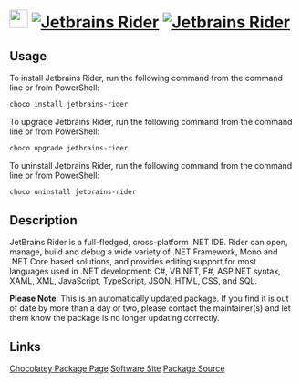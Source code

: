 ﻿# <img src="https://cdn.jsdelivr.net/gh/mkevenaar/chocolatey-packages@8b10075560b75cfc85915b5d74b387c081850205/icons/jetbrains-rider.png" width="32" height="32"/> [![Jetbrains Rider](https://img.shields.io/chocolatey/v/jetbrains-rider.svg?label=Jetbrains+Rider)](https://chocolatey.org/packages/jetbrains-rider) [![Jetbrains Rider](https://img.shields.io/chocolatey/dt/jetbrains-rider.svg)](https://chocolatey.org/packages/jetbrains-rider)

## Usage
To install Jetbrains Rider, run the following command from the command line or from PowerShell:
```powershell
choco install jetbrains-rider
```

To upgrade Jetbrains Rider, run the following command from the command line or from PowerShell:
```powershell
choco upgrade jetbrains-rider
```

To uninstall Jetbrains Rider, run the following command from the command line or from PowerShell:
```powershell
choco uninstall jetbrains-rider
```

## Description
JetBrains Rider is a full-fledged, cross-platform .NET IDE. Rider can open, manage, build and debug a wide variety of .NET Framework, Mono and .NET Core based solutions, and provides editing support for most languages used in .NET development: C#, VB.NET, F#, ASP.NET syntax, XAML, XML, JavaScript, TypeScript, JSON, HTML, CSS, and SQL.

**Please Note**: This is an automatically updated package. If you find it is
out of date by more than a day or two, please contact the maintainer(s) and
let them know the package is no longer updating correctly.



## Links
[Chocolatey Package Page](https://chocolatey.org/packages/jetbrains-rider)
[Software Site](https://www.jetbrains.com/rider/)
[Package Source](https://github.com/mkevenaar/chocolatey-packages/tree/master/automatic/jetbrains-rider)

